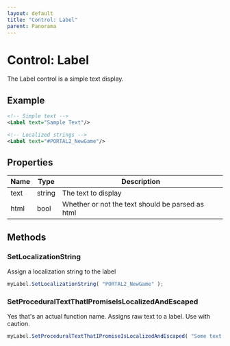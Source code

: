 ```yaml
---
layout: default
title: "Control: Label"
parent: Panorama
---
```


# Control: Label

The Label control is a simple text display.
## Example
```xml
<!-- Simple text -->
<Label text="Sample Text"/>

<!-- Localized strings -->
<Label text="#PORTAL2_NewGame"/>
```
## Properties
| Name | Type | Description |
| ---- | ---- | ----------- |
| text | string | The text to display
| html | bool | Whether or not the text should be parsed as html |

## Methods
### SetLocalizationString
Assign a localization string to the label
```javascript
myLabel.SetLocalizationString( "PORTAL2_NewGame" );
```

### SetProceduralTextThatIPromiseIsLocalizedAndEscaped
Yes that's an actual function name. Assigns raw text to a label. Use with caution.
```javascript
myLabel.SetProceduralTextThatIPromiseIsLocalizedAndEscaped( "Some text that should not be processed" );
```